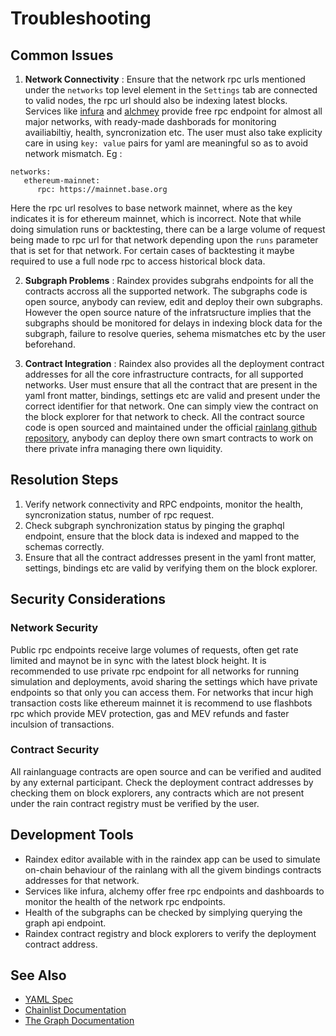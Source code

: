 # Troubleshooting

## Common Issues
1. **Network Connectivity** : Ensure that the network rpc urls mentioned under the `networks` top level element in the `Settings` tab are connected to valid nodes, the rpc url should also be indexing latest blocks. Services like [infura](https://www.infura.io/) and [alchmey](https://www.alchemy.com/) provide free rpc endpoint for almost all major networks, with ready-made dashborads for monitoring availiabiltiy, health, syncronization etc. The user must also take explicity care in using `key: value` pairs for yaml are meaningful so as to avoid network mismatch. Eg : 
```
networks:
   ethereum-mainnet: 
      rpc: https://mainnet.base.org
```
Here the rpc url resolves to base network mainnet, where as the key indicates it is for ethereum mainnet, which is incorrect.
Note that while doing simulation runs or backtesting, there can be a large volume of request being made to rpc url for that network depending upon the `runs` parameter that is set for that network. For certain cases of backtesting it maybe required to use a full node rpc to access historical block data.

2. **Subgraph Problems** : Raindex provides subgrahs endpoints for all the contracts accross all the supported network. The subgraphs code is open source, anybody can review, edit and deploy their own subgraphs. However the open source nature of the infratsructure implies that the subgraphs should be monitored for delays in indexing block data for the subgraph, failure to resolve queries, sehema mismatches etc by the user beforehand. 

3. **Contract Integration** : Raindex also provides all the deployment contract addresses for all the core infrastructure contracts, for all supported networks. User must ensure that all the contract that are present in the yaml front matter, bindings, settings etc are valid and present under the correct identifier for that network. One can simply view the contract on the block explorer for that network to check. All the contract source code is open sourced and maintained under the official [rainlang github repository](https://github.com/rainlanguage/), anybody can deploy there own smart contracts to work on there private infra managing there own liquidity.  

## Resolution Steps
1. Verify network connectivity and RPC endpoints, monitor the health, syncronization status, number of rpc request.
2. Check subgraph synchronization status by pinging the graphql endpoint, ensure that the block data is indexed and mapped to the schemas correctly.
3. Ensure that all the contract addresses present in the yaml front matter, settings, bindings etc are valid by verifying them on the block explorer.

## Security Considerations

### Network Security
Public rpc endpoints receive large volumes of requests, often get rate limited and maynot be in sync with the latest block height. It is recommended to use private rpc endpoint for all networks for running simulation and deployments, avoid sharing the settings which have private endpoints so that only you can access them. For networks that incur high transaction costs like ethereum mainnet it is recommend to use flashbots rpc which provide MEV protection, gas and MEV refunds and faster inculsion of transactions.

### Contract Security
All rainlanguage contracts are open source and can be verified and audited by any external participant. Check the deployment contract addresses by checking them on block explorers, any contracts which are not present under the rain contract registry must be verified by the user.  

## Development Tools
- Raindex editor available with in the raindex app can be used to simulate on-chain behaviour of the rainlang with all the givem bindings contracts addresses for that network. 
- Services like infura, alchemy offer free rpc endpoints and dashboards to monitor the health of the network rpc endpoints. 
- Health of the subgraphs can be checked by simplying querying the graph api endpoint. 
- Raindex contract registry and block explorers to verify the deployment contract address.

## See Also
- [YAML Spec](https://yaml.org/spec/)
- [Chainlist Documentation](https://chainlist.org)
- [The Graph Documentation](https://thegraph.com/docs/en/)
